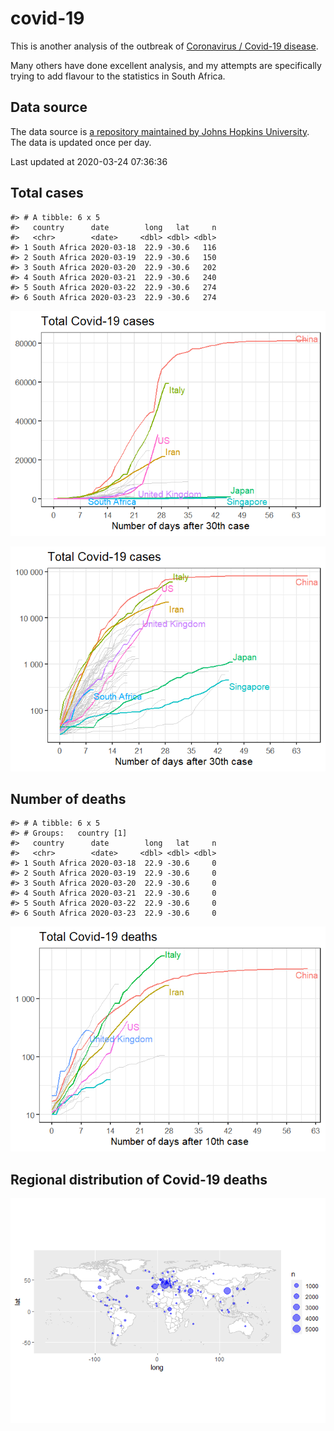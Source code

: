 
<!-- README.md is generated from README.Rmd. Please edit that file -->

# covid-19

<!-- badges: start -->

<!-- badges: end -->

This is another analysis of the outbreak of [Coronavirus / Covid-19
disease](https://en.wikipedia.org/wiki/Coronavirus_disease_2019).

Many others have done excellent analysis, and my attempts are
specifically trying to add flavour to the statistics in South Africa.

## Data source

The data source is [a repository maintained by Johns Hopkins
University](https://github.com/CSSEGISandData/COVID-19). The data is
updated once per day.

Last updated at 2020-03-24 07:36:36

## Total cases

    #> # A tibble: 6 x 5
    #>   country      date        long   lat     n
    #>   <chr>        <date>     <dbl> <dbl> <dbl>
    #> 1 South Africa 2020-03-18  22.9 -30.6   116
    #> 2 South Africa 2020-03-19  22.9 -30.6   150
    #> 3 South Africa 2020-03-20  22.9 -30.6   202
    #> 4 South Africa 2020-03-21  22.9 -30.6   240
    #> 5 South Africa 2020-03-22  22.9 -30.6   274
    #> 6 South Africa 2020-03-23  22.9 -30.6   274

![](README_files/figure-gfm/unnamed-chunk-5-1.png)<!-- -->

![](README_files/figure-gfm/unnamed-chunk-6-1.png)<!-- -->

## Number of deaths

    #> # A tibble: 6 x 5
    #> # Groups:   country [1]
    #>   country      date        long   lat     n
    #>   <chr>        <date>     <dbl> <dbl> <dbl>
    #> 1 South Africa 2020-03-18  22.9 -30.6     0
    #> 2 South Africa 2020-03-19  22.9 -30.6     0
    #> 3 South Africa 2020-03-20  22.9 -30.6     0
    #> 4 South Africa 2020-03-21  22.9 -30.6     0
    #> 5 South Africa 2020-03-22  22.9 -30.6     0
    #> 6 South Africa 2020-03-23  22.9 -30.6     0

![](README_files/figure-gfm/unnamed-chunk-9-1.png)<!-- -->

## Regional distribution of Covid-19 deaths

![](README_files/figure-gfm/unnamed-chunk-10-1.png)<!-- -->
